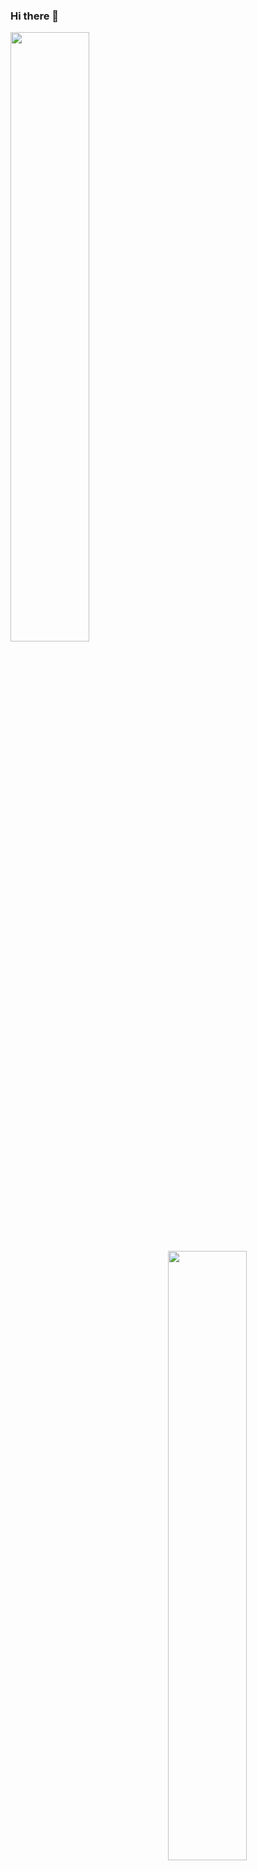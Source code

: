 ### Hi there 👋

<!--
**wgblikeW/wgblikeW** is a ✨ _special_ ✨ repository because its `README.md` (this file) appears on your GitHub profile.

Here are some ideas to get you started:

- 🔭 I’m currently working on ...
- 🌱 I’m currently learning ...
- 👯 I’m looking to collaborate on ...
- 🤔 I’m looking for help with ...
- 💬 Ask me about ...
- 📫 How to reach me: ...
- 😄 Pronouns: ...
- ⚡ Fun fact: ...
-->

<img src="https://github-readme-stats.vercel.app/api?username=wgblikeW&layout=compact&show_icons=true&theme=dracula" width="50%" align="left"><img src="https://github-readme-stats.vercel.app/api/top-langs/?username=wgblikeW&layout=compact&show_icons=true&theme=tokyonight" width="50%" align="right">
